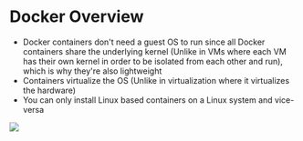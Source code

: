 # Docker Overview

* Docker containers don't need a guest OS to run since all Docker containers share the underlying kernel (Unlike in VMs where each VM has their own kernel in order to be isolated from each other and run), which is why they're also lightweight 
* Containers virtualize the OS (Unlike in virtualization where it virtualizes the hardware)
* You can only install Linux based containers on a Linux system and vice-versa

![](https://github.com/JonmarCorpuz/SecondBrain/blob/main/Assets/Whitespace.png)
